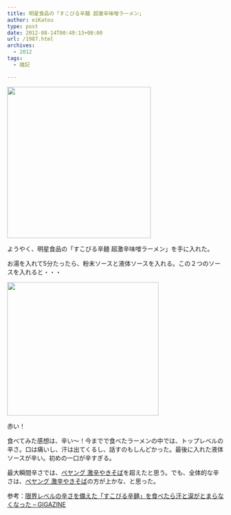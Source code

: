 ```yaml
---
title: 明星食品の「すこびる辛麺 超激辛味噌ラーメン」
author: eiKatou
type: post
date: 2012-08-14T00:49:13+00:00
url: /1987.html
archives:
  - 2012
tags:
  - 雑記

---
```

[<img src="http://eikatou.net/blog/wp-content/uploads/2012/08/scoville_noodle1.jpg" alt="" title="scoville_noodle1" width="334" height="352" class="alignnone size-full wp-image-1990" srcset="/uploads/2012/08/scoville_noodle1.jpg 334w, /uploads/2012/08/scoville_noodle1-284x300.jpg 284w" sizes="(max-width: 334px) 100vw, 334px" />][1]
  
ようやく、明星食品の「すこびる辛麺 超激辛味噌ラーメン」を手に入れた。

<!--more-->

お湯を入れて5分たったら、粉末ソースと液体ソースを入れる。この２つのソースを入れると・・・
  
[<img src="http://eikatou.net/blog/wp-content/uploads/2012/08/scoville_noodle2.jpg" alt="" title="scoville_noodle2" width="352" height="310" class="alignnone size-full wp-image-1991" srcset="/uploads/2012/08/scoville_noodle2.jpg 352w, /uploads/2012/08/scoville_noodle2-300x264.jpg 300w, /uploads/2012/08/scoville_noodle2-340x300.jpg 340w" sizes="(max-width: 352px) 100vw, 352px" />][2]
  
赤い！

食べてみた感想は、辛い〜！今までで食べたラーメンの中では、トップレベルの辛さ。口は痛いし、汗は出てくるし、話すのもしんどかった。最後に入れた液体ソースが辛い。初めの一口が辛すぎる。
  
最大瞬間辛さでは、[ペヤング 激辛やきそば][3]を超えたと思う。でも、全体的な辛さは、[ペヤング 激辛やきそば][3]の方が上かな、と思った。

参考：[限界レベルの辛さを備えた「すこびる辛麺」を食べたら汗と涙がとまらなくなった &#8211; GIGAZINE][4]

 [1]: http://eikatou.net/blog/wp-content/uploads/2012/08/scoville_noodle1.jpg
 [2]: http://eikatou.net/blog/wp-content/uploads/2012/08/scoville_noodle2.jpg
 [3]: http://eikatou.net/blog/2012/02/peyoung/
 [4]: http://gigazine.net/news/20120722-myojo-scoville/
